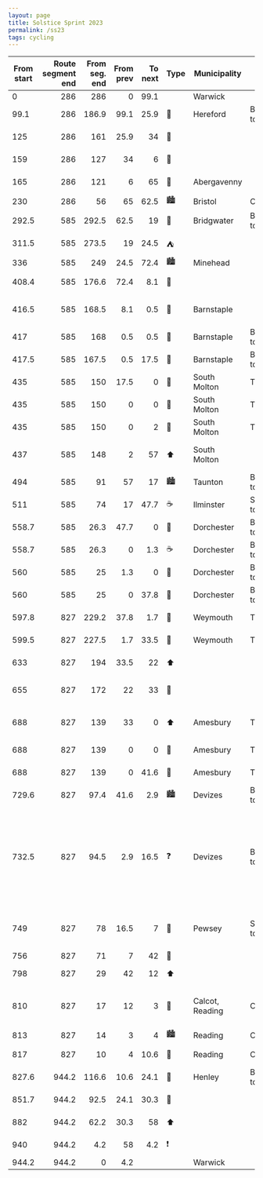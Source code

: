 ```yaml
---
layout: page
title: Solstice Sprint 2023
permalink: /ss23
tags: cycling
---
```


| From start | Route segment end | From seg. end | From prev | To next | Type | Municipality    |            | Name                         | Detour   |                          Notes                          |
|------------|------------------:|--------------:|----------:|--------:|------|-----------------|------------|------------------------------|----------|:-------------------------------------------------------:|
|          0 |               286 |           286 |         0 |    99.1 |      | Warwick         |            | Start                        |          |                                                         |
|       99.1 |               286 |         186.9 |      99.1 |    25.9 | 🛒    | Hereford        | Big town   | Co-op                        |          | Close 22:00                                             |
|        125 |               286 |           161 |      25.9 |      34 | 🛒    |                 |            | Spar                         |          | Close 22:00                                             |
|        159 |               286 |           127 |        34 |       6 | 🚰    |                 |            | Tap under pub                | slight   |                                                         |
|        165 |               286 |           121 |         6 |      65 | 🛒    | Abergavenny     |            | Abergavenny Esso             | slight   | 24h                                                     |
|        230 |               286 |            56 |        65 |    62.5 | 🏙    | Bristol         | City       | -                            |          |                                                         |
|      292.5 |               585 |         292.5 |      62.5 |      19 | 🛒    | Bridgwater      | Big town   | Morrisons                    |          | Opens 07:00                                             |
|      311.5 |               585 |         273.5 |        19 |    24.5 | ⛺    |                 |            | Moorhouse Campsite           |          |                                                         |
|        336 |               585 |           249 |      24.5 |    72.4 | 🏙    | Minehead        |            | -                            |          |                                                         |
|      408.4 |               585 |         176.6 |      72.4 |     8.1 | 🍴    |                 |            | Quay Cafe                    | slight   | 09:00-17:00                                             |
|      416.5 |               585 |         168.5 |       8.1 |     0.5 | 🔄    | Barnstaple      |            | Detour start A361 bypass     |          |                                                         |
|        417 |               585 |           168 |       0.5 |     0.5 | 🥤    | Barnstaple      | Big town   | McDonalds                    |          | 24h                                                     |
|      417.5 |               585 |         167.5 |       0.5 |    17.5 | 🛒    | Barnstaple      | Big town   | Tesco                        |          | 06:00-00:00                                             |
|        435 |               585 |           150 |      17.5 |       0 | 🍴    | South Molton    | Town       | Griffins Yard                | Not A316 | 09:30-17:00                                             |
|        435 |               585 |           150 |         0 |       0 | 🛒    | South Molton    | Town       | Spar                         |          | 07:00-22:00                                             |
|        435 |               585 |           150 |         0 |       2 | 🛒    | South Molton    | Town       | Esso                         |          | 06:00-21:00                                             |
|        437 |               585 |           148 |         2 |      57 | ⬆    | South Molton    |            | Detour end A361 bypass       |          |                                                         |
|        494 |               585 |            91 |        57 |      17 | 🏙    | Taunton         | Big town   | -                            |          |                                                         |
|        511 |               585 |            74 |        17 |    47.7 | ☕    | Ilminster       | Small town | Monks Yard Cafe              | slight   | 09:00-16:00                                             |
|      558.7 |               585 |          26.3 |      47.7 |       0 | 🥤    | Dorchester      | Big town   | Subway                       | slight   | 08:00-18:00                                             |
|      558.7 |               585 |          26.3 |         0 |     1.3 | ☕    | Dorchester      | Big town   | Coffee #1                    | slight   |                                                         |
|        560 |               585 |            25 |       1.3 |       0 | 🛒    | Dorchester      | Big town   | Tesco                        |          |                                                         |
|        560 |               585 |            25 |         0 |    37.8 | 🥤    | Dorchester      | Big town   | KFC                          |          |                                                         |
|      597.8 |               827 |         229.2 |      37.8 |     1.7 | 🔄    | Weymouth        | Town       | Detour start Dorchester      |          |                                                         |
|      599.5 |               827 |         227.5 |       1.7 |    33.5 | 🚰    | Weymouth        | Town       | Water fountains              |          |                                                         |
|        633 |               827 |           194 |      33.5 |      22 | ⬆    |                 |            | Detour end Dorchester        |          |                                                         |
|        655 |               827 |           172 |        22 |      33 | 🔄    |                 |            | Detour start avoid Salisbury |          |                                                         |
|        688 |               827 |           139 |        33 |       0 | ⬆    | Amesbury        | Town       | Detour end avoid Salisbury   |          |                                                         |
|        688 |               827 |           139 |         0 |       0 | 🛒    | Amesbury        | Town       | Co-op                        | slight   | 07:00-22:00                                             |
|        688 |               827 |           139 |         0 |    41.6 | 🥤    | Amesbury        | Town       | Fish & Chips                 | slight   | 11:30-20:30                                             |
|      729.6 |               827 |          97.4 |      41.6 |     2.9 | 🏙    | Devizes         | Big town   |                              |          |                                                         |
|      732.5 |               827 |          94.5 |       2.9 |    16.5 | ❓    | Devizes         | Big town   | Decision: Country road vs A4 |          | A4 saves ~15 but may be busy,<br>goes through big towns |
|        749 |               827 |            78 |      16.5 |       7 | 🛒    | Pewsey          | Small town | Co-op                        |          | Sat: 07-22<br>Sun: 10-16                                |
|        756 |               827 |            71 |         7 |      42 | 🛒    |                 |            | Esso                         |          | 24h                                                     |
|        798 |               827 |            29 |        42 |      12 | ⬆    |                 |            | A4 rejoin main route         |          |                                                         |
|        810 |               827 |            17 |        12 |       3 | 🛒    | Calcot, Reading | City       | Lidl                         |          | Sat: 08-22<br>Sun: 10-16                                |
|        813 |               827 |            14 |         3 |       4 | 🏙    | Reading         | City       | -                            |          |                                                         |
|        817 |               827 |            10 |         4 |    10.6 | 🛒    | Reading         | City       | Tesco (Esso)                 |          | 07:00-22:30                                             |
|      827.6 |             944.2 |         116.6 |      10.6 |    24.1 | 🛒    | Henley          | Big town   | Sainsburys                   |          | 07:00-23:00                                             |
|      851.7 |             944.2 |          92.5 |      24.1 |    30.3 | 🔄    |                 |            | Detour start Oxford          |          |                                                         |
|        882 |             944.2 |          62.2 |      30.3 |      58 | ⬆    |                 |            | Detour end Oxford            |          |                                                         |
|        940 |             944.2 |           4.2 |        58 |     4.2 | ❗    |                 |            | Join cycle path              |          |                                                         |
|      944.2 |             944.2 |             0 |       4.2 |         |      | Warwick         |            | Finish                       |          |                                                         |